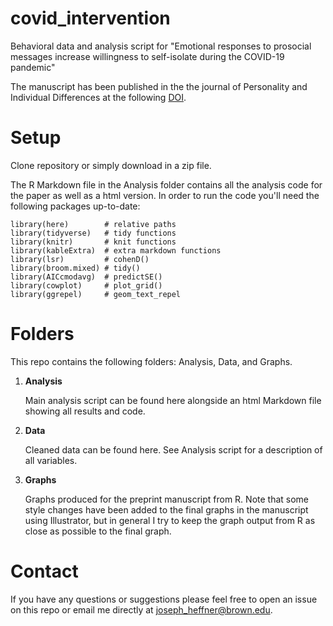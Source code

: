 # covid_intervention
Behavioral data and analysis script for "Emotional responses to prosocial messages increase willingness to self-isolate during the COVID-19 pandemic"

The manuscript has been published in the the journal of Personality and Individual Differences at the following [DOI](https://doi.org/10.1016/j.paid.2020.110420).

# Setup
Clone repository or simply download in a zip file. 

The R Markdown file in the Analysis folder contains all the analysis code for the paper as well as a html version. In order to run the code you'll need the following packages up-to-date: 

```
library(here)        # relative paths
library(tidyverse)   # tidy functions
library(knitr)       # knit functions
library(kableExtra)  # extra markdown functions
library(lsr)         # cohenD()
library(broom.mixed) # tidy() 
library(AICcmodavg)  # predictSE()
library(cowplot)     # plot_grid()
library(ggrepel)     # geom_text_repel
```

# Folders
This repo contains the following folders: Analysis, Data, and Graphs. 

1. **Analysis**

   Main analysis script can be found here alongside an html Markdown file showing all results and code. 

2. **Data**

   Cleaned data can be found here. See Analysis script for a description of all variables. 

3. **Graphs**

   Graphs produced for the preprint manuscript from R. Note that some style changes have been added to the final graphs in the manuscript using Illustrator, but in general I try to keep the graph output from R as close as possible to the final graph. 

# Contact
If you have any questions or suggestions please feel free to open an issue on this repo or email me directly at joseph_heffner@brown.edu. 

